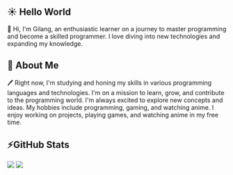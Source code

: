 


## ☀️ Hello World

👋 Hi, I'm Gilang, an enthusiastic learner on a journey to master programming and become a skilled programmer. I love diving into new technologies and expanding my knowledge.

## 🤙 About Me

🖊️ Right now, I'm studying and honing my skills in various programming languages and technologies. I'm on a mission to learn, grow, and contribute to the programming world. I'm always excited to explore new concepts and ideas. My hobbies include programming, gaming, and watching anime. I enjoy working on projects, playing games, and watching anime in my free time.

## ⚡GitHub Stats

![](https://github-readme-stats.vercel.app/api?username=gilangarya01&theme=gotham&hide_border=false&include_all_commits=false&count_private=false&custom_title=Github%20Stats&hide_rank=true) ![](https://github-readme-stats.vercel.app/api/top-langs/?username=gilangarya01&theme=gotham&layout=compact&langs_count=8)
